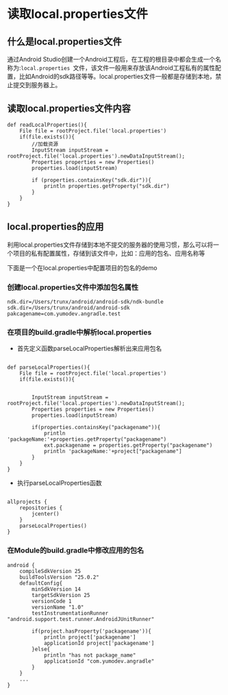 # 读取local.properties文件

## 什么是local.properties文件

通过Android Studio创建一个Android工程后，在工程的根目录中都会生成一个名称为:`local.properties `文件，该文件一般用来存放该Android工程私有的属性配置，比如Android的sdk路径等等。local.properties文件一般都是存储到本地，禁止提交到服务器上。

## 读取local.properties文件内容


```
def readLocalProperties(){
    File file = rootProject.file('local.properties')
    if(file.exists()){
        //加载资源
        InputStream inputStream = rootProject.file('local.properties').newDataInputStream();
        Properties properties = new Properties()
        properties.load(inputStream)

        if (properties.containsKey("sdk.dir")){
            println properties.getProperty("sdk.dir")
        }
    }
}
```

## local.properties的应用

利用local.properties文件存储到本地不提交的服务器的使用习惯，那么可以将一个项目的私有配置属性，存储到该文件中，比如：应用的包名、应用名称等

下面是一个在local.properties中配置项目的包名的demo

### 创建local.properties文件中添加包名属性


```
ndk.dir=/Users/trunx/android/android-sdk/ndk-bundle
sdk.dir=/Users/trunx/android/android-sdk
pakcagename=com.yumodev.angradle.test
```

### 在项目的build.gradle中解析local.properties

* 首先定义函数parseLocalProperties解析出来应用包名

```

def parseLocalProperties(){
    File file = rootProject.file('local.properties')
    if(file.exists()){

       
        InputStream inputStream = rootProject.file('local.properties').newDataInputStream();
        Properties properties = new Properties()
        properties.load(inputStream)

        if(properties.containsKey("packagename")){
            println 'packageName:'+properties.getProperty("packagename")
            ext.packagename = properties.getProperty("packagename")
            println 'packageName:'+project["packagename"]
        }
    }
}

```

* 执行parseLocalProperties函数


```

allprojects {
    repositories {
        jcenter()
    }
    parseLocalProperties()
}
```

### 在Module的build.gradle中修改应用的包名


```
android {
    compileSdkVersion 25
    buildToolsVersion "25.0.2"
    defaultConfig{
        minSdkVersion 14
        targetSdkVersion 25
        versionCode 1
        versionName "1.0"
        testInstrumentationRunner "android.support.test.runner.AndroidJUnitRunner"

        if(project.hasProperty('packagename')){
            println project['packagename']
            applicationId project['packagename']
        }else{
            println "has not package_name"
            applicationId "com.yumodev.angradle"
        }
    }
 	...   
}
```


